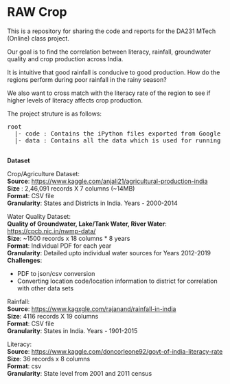 # RAW Crop
This is a repository for sharing the code and reports for the DA231 MTech (Online) class project.

Our goal is to find the correlation between literacy, rainfall, groundwater quality and crop production across India.

It is intuitive that good rainfall is conducive to good production. How do the regions perform during poor rainfall in the rainy season?

We also want to cross match with the literacy rate of the region to see if higher levels of literacy affects crop production.

The project struture is as follows:
<pre>
root
  |- code : Contains the iPython files exported from Google Colab
  |- data : Contains all the data which is used for running the code

</pre>

**Dataset**

Crop/Agriculture Dataset:
<br>**Source**: https://www.kaggle.com/anjali21/agricultural-production-india
<br>**Size** : 2,46,091 records X 7 columns (~14MB) 
<br>**Format**: CSV file
<br>**Granularity**: States and Districts in India. Years - 2000-2014

Water Quality Dataset:
<br>**Quality of Groundwater, Lake/Tank Water, River Water**: https://cpcb.nic.in/nwmp-data/
<br>**Size**: ~1500 records x 18 columns * 8 years
<br>**Format**: Individual PDF for each year
<br>**Granularity**: Detailed upto individual water sources for Years 2012-2019
<br>**Challenges**: 
- PDF to json/csv conversion
- Converting location code/location information to district for correlation with other data sets

Rainfall:
<br>**Source**: https://www.kagxgle.com/rajanand/rainfall-in-india 
<br>**Size**: 4116 records X 19 columns
<br>**Format**: CSV file
<br>**Granularity**: States in India. Years - 1901-2015

Literacy:
<br>**Source**: https://www.kaggle.com/doncorleone92/govt-of-india-literacy-rate 
<br>**Size**: 36 records x 8 columns
<br>**Format**: csv
<br>**Granularity**: State level from 2001 and 2011 census